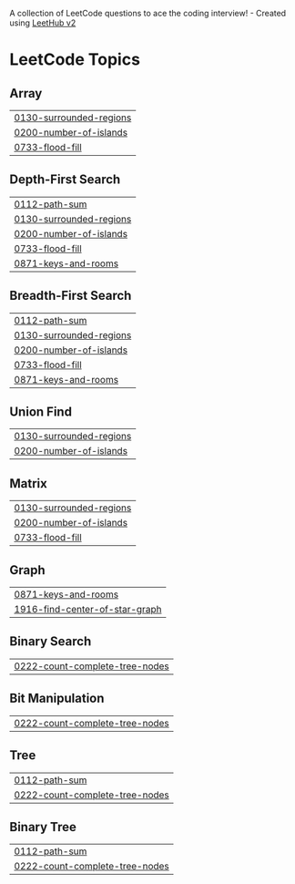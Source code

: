 A collection of LeetCode questions to ace the coding interview! - Created using [LeetHub v2](https://github.com/arunbhardwaj/LeetHub-2.0)
<!---LeetCode Topics Start-->
# LeetCode Topics
## Array
|  |
| ------- |
| [0130-surrounded-regions](https://github.com/NikhilKumarMandal/Leetcode/tree/master/0130-surrounded-regions) |
| [0200-number-of-islands](https://github.com/NikhilKumarMandal/Leetcode/tree/master/0200-number-of-islands) |
| [0733-flood-fill](https://github.com/NikhilKumarMandal/Leetcode/tree/master/0733-flood-fill) |
## Depth-First Search
|  |
| ------- |
| [0112-path-sum](https://github.com/NikhilKumarMandal/Leetcode/tree/master/0112-path-sum) |
| [0130-surrounded-regions](https://github.com/NikhilKumarMandal/Leetcode/tree/master/0130-surrounded-regions) |
| [0200-number-of-islands](https://github.com/NikhilKumarMandal/Leetcode/tree/master/0200-number-of-islands) |
| [0733-flood-fill](https://github.com/NikhilKumarMandal/Leetcode/tree/master/0733-flood-fill) |
| [0871-keys-and-rooms](https://github.com/NikhilKumarMandal/Leetcode/tree/master/0871-keys-and-rooms) |
## Breadth-First Search
|  |
| ------- |
| [0112-path-sum](https://github.com/NikhilKumarMandal/Leetcode/tree/master/0112-path-sum) |
| [0130-surrounded-regions](https://github.com/NikhilKumarMandal/Leetcode/tree/master/0130-surrounded-regions) |
| [0200-number-of-islands](https://github.com/NikhilKumarMandal/Leetcode/tree/master/0200-number-of-islands) |
| [0733-flood-fill](https://github.com/NikhilKumarMandal/Leetcode/tree/master/0733-flood-fill) |
| [0871-keys-and-rooms](https://github.com/NikhilKumarMandal/Leetcode/tree/master/0871-keys-and-rooms) |
## Union Find
|  |
| ------- |
| [0130-surrounded-regions](https://github.com/NikhilKumarMandal/Leetcode/tree/master/0130-surrounded-regions) |
| [0200-number-of-islands](https://github.com/NikhilKumarMandal/Leetcode/tree/master/0200-number-of-islands) |
## Matrix
|  |
| ------- |
| [0130-surrounded-regions](https://github.com/NikhilKumarMandal/Leetcode/tree/master/0130-surrounded-regions) |
| [0200-number-of-islands](https://github.com/NikhilKumarMandal/Leetcode/tree/master/0200-number-of-islands) |
| [0733-flood-fill](https://github.com/NikhilKumarMandal/Leetcode/tree/master/0733-flood-fill) |
## Graph
|  |
| ------- |
| [0871-keys-and-rooms](https://github.com/NikhilKumarMandal/Leetcode/tree/master/0871-keys-and-rooms) |
| [1916-find-center-of-star-graph](https://github.com/NikhilKumarMandal/Leetcode/tree/master/1916-find-center-of-star-graph) |
## Binary Search
|  |
| ------- |
| [0222-count-complete-tree-nodes](https://github.com/NikhilKumarMandal/Leetcode/tree/master/0222-count-complete-tree-nodes) |
## Bit Manipulation
|  |
| ------- |
| [0222-count-complete-tree-nodes](https://github.com/NikhilKumarMandal/Leetcode/tree/master/0222-count-complete-tree-nodes) |
## Tree
|  |
| ------- |
| [0112-path-sum](https://github.com/NikhilKumarMandal/Leetcode/tree/master/0112-path-sum) |
| [0222-count-complete-tree-nodes](https://github.com/NikhilKumarMandal/Leetcode/tree/master/0222-count-complete-tree-nodes) |
## Binary Tree
|  |
| ------- |
| [0112-path-sum](https://github.com/NikhilKumarMandal/Leetcode/tree/master/0112-path-sum) |
| [0222-count-complete-tree-nodes](https://github.com/NikhilKumarMandal/Leetcode/tree/master/0222-count-complete-tree-nodes) |
<!---LeetCode Topics End-->